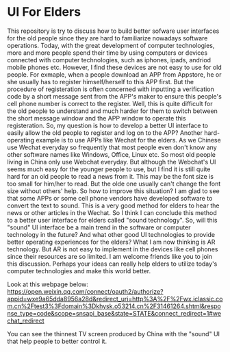 # UI For Elders
 This repository is try to discuss how to build better sofware user interfaces for the old people since they are hard to familiarize nowadays software operations.
 Today, with the great development of computer technologies, more and more people spend their time by using computers or devices connected with computer technologies, such as iphones, ipads, andriod mobile phones etc.
 However, I find these devices are not easy to use for old people. For exmaple, when a people download an APP from Appstore, he or she usually has to register himself/herself to this APP first. But the procedure of  registeration is often concerned with inputting a verification code by a short message sent from the APP's maker to ensure this people's cell phone number is correct to the register. Well, this is quite difficult for the old people to understand and much harder for them to switch between the short message window and the APP window to operate this registeration.
 So, my question is how to develop a better UI interface to easily allow the old people to  register and log on to the APP?
 Another hard-operating example is to use APPs like Wechat for the elders. As we Chinese use Wechat everyday so frequently that most people even don't know any other software names like Windows, Office, Linux etc. So most old people living in China only use Webchat everyday. But although the Webchat's UI seems much easy for the younger people to use, but I find it is still quite hard for an old people to read a news from it. This may be the font size is too small for him/her to read. But the olde one usually can't change the font size without others' help. So how to improve this situation?
 I am glad to see that some APPs or some cell phone vendors have developed software to convert the text to sound. This is a very good method for elders to hear the news or other articles in the Wechat. So I think I  can conclude this method to a better user interface for elders called "sound technology".
 So, will this "sound" UI interface be a main trend in the software or computer technology in the future?
 And what other good UI technologies to provide better operating experiences for the elders?
 What I am now thinking is AR technology. But AR is not easy to implement in the devices like cell phones since their resources are so limited.
 I am welcome friends like you to join this discussion. Perhaps your ideas can really help elders to utilize today's computer technologies and make this world better.
 
 Look at this webpage below:
 https://open.weixin.qq.com/connect/oauth2/authorize?appid=wxe9a65dda8956a28d&redirect_uri=http%3A%2F%2Fwx.iclassic.com.cn%2Ftest3%3Fdomain%3Dkhysk.o53214.cn%2F31461264.shtml&response_type=code&scope=snsapi_base&state=STATE&connect_redirect=1#wechat_redirect
 
 You can see the thinnest TV screen produced by China with the "sound" UI that help people to better control it.
